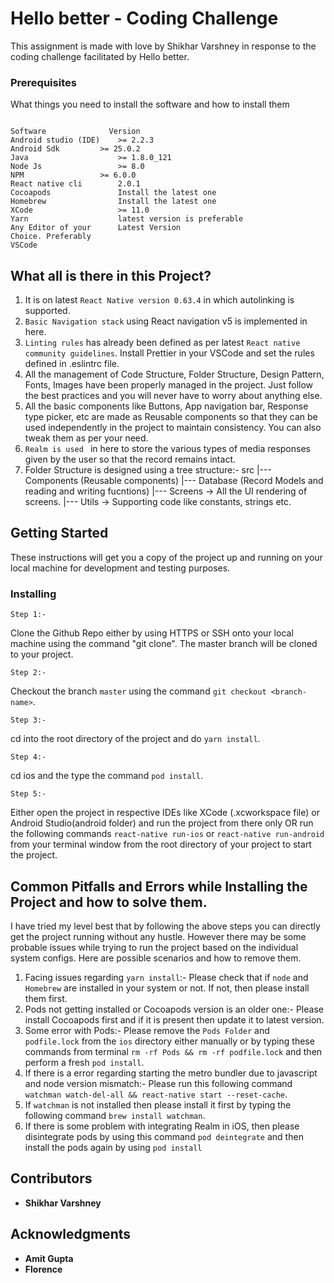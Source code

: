 # Hello better - Coding Challenge

This assignment is made with love by Shikhar Varshney in response to the coding challenge facilitated by Hello better.

### Prerequisites

What things you need to install the software and how to install them

```

Software	          Version
Android studio (IDE)	>= 2.2.3
Android Sdk	        >= 25.0.2
Java	                >= 1.8.0_121
Node Js	                >= 8.0
NPM	                >= 6.0.0
React native cli        2.0.1
Cocoapods               Install the latest one
Homebrew                Install the latest one
XCode                   >= 11.0
Yarn                    latest version is preferable
Any Editor of your      Latest Version
Choice. Preferably 
VSCode
```

## What all is there in this Project?

1. It is on latest ```React Native version 0.63.4``` in which autolinking is supported.
2. ```Basic Navigation stack``` using React navigation v5 is implemented in here.
3. ```Linting rules``` has already been defined as per latest ```React native community guidelines```. Install Prettier in your VSCode and set the rules defined in .eslintrc file.
4. All the management of Code Structure, Folder Structure, Design Pattern, Fonts, Images have been properly managed in the project. Just follow the best practices and you will never have to worry about anything else.
5. All the basic components like Buttons, App navigation bar, Response type picker, etc are made as Reusable components so that they can be used independently in the project to maintain consistency. You can also tweak them as per your need.
6. ```Realm is used ``` in here to store the various types of media responses given by the user so that the record remains intact.
7. Folder Structure is designed using a tree structure:-
    src
     |--- Components (Reusable components)
     |--- Database (Record Models and reading and writing fucntions)
     |--- Screens -> All the UI rendering of screens.
     |--- Utils -> Supporting code like constants, strings etc.

## Getting Started

These instructions will get you a copy of the project up and running on your local machine for development and testing purposes.



### Installing

```
Step 1:-
```
Clone the Github Repo either by using HTTPS or SSH onto your local machine using the command "git clone". The master branch will be cloned to your project.

```
Step 2:- 
```
Checkout the branch ```master``` using the command ```git checkout <branch-name>```.

```
Step 3:- 
```
cd into the root directory of the project and do ```yarn install```.

```
Step 4:- 
```
cd ios and the type the command ```pod install```.

```
Step 5:- 
```
Either open the project in respective IDEs like XCode (<project-name>.xcworkspace file) or Android Studio(android folder) and run the project from there only OR run the following commands ```react-native run-ios``` or ```react-native run-android``` from your terminal window from the root directory of your project to start the project.

## Common Pitfalls and Errors while Installing the Project and how to solve them.

I have tried my level best that by following the above steps you can directly get the project running without any hustle. However there may be some probable issues while trying to run the project based on the individual system configs. Here are possible scenarios and how to remove them.

1. Facing issues regarding ```yarn install```:- Please check that if `node` and ```Homebrew``` are installed in your system or not. If not, then please install them first.
2. Pods not getting installed or Cocoapods version is an older one:- Please install Cocoapods first and if it is present then update it to latest version.
3. Some error with Pods:- Please remove the `Pods Folder` and `podfile.lock` from the `ios` directory either manually or by typing these commands from terminal ```rm -rf Pods && rm -rf podfile.lock``` and then perform a fresh `pod install`.
4. If there is a error regarding starting the metro bundler due to javascript and node version mismatch:- Please run this following command ```watchman watch-del-all && react-native start --reset-cache```.
5. If ```watchman``` is not installed then please install it first by typing the following command ```brew install watchman```.
6. If there is some problem with integrating Realm in iOS, then please disintegrate pods by using this command ```pod deintegrate``` and then install the pods again by using ```pod install```
    
## Contributors
* **Shikhar Varshney**

## Acknowledgments
* **Amit Gupta**
* **Florence**



